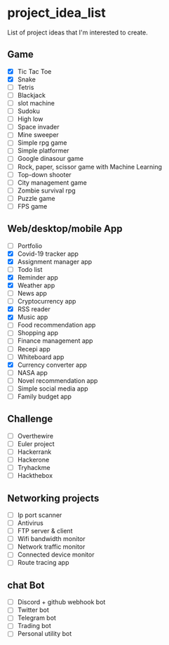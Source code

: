 # project_idea_list
List of project ideas that I'm interested to create.


## Game

- [x] Tic Tac Toe
- [x] Snake
- [ ] Tetris
- [ ] Blackjack
- [ ] slot machine
- [ ] Sudoku
- [ ] High low
- [ ] Space invader
- [ ] Mine sweeper
- [ ] Simple rpg game
- [ ] Simple platformer
- [ ] Google dinasour game
- [ ] Rock, paper, scissor game with Machine Learning
- [ ] Top-down shooter
- [ ] City management game
- [ ] Zombie survival rpg
- [ ] Puzzle game
- [ ] FPS game

## Web/desktop/mobile App

- [ ] Portfolio
- [x] Covid-19 tracker app
- [x] Assignment manager app
- [ ] Todo list 
- [x] Reminder app
- [x] Weather app
- [ ] News app
- [ ] Cryptocurrency app
- [x] RSS reader
- [x] Music app
- [ ] Food recommendation app
- [ ] Shopping app
- [ ] Finance management app
- [ ] Recepi app
- [ ] Whiteboard app
- [x] Currency converter app
- [ ] NASA app
- [ ] Novel recommendation app
- [ ] Simple social media app
- [ ] Family budget app

## Challenge
- [ ] Overthewire
- [ ] Euler project
- [ ] Hackerrank
- [ ] Hackerone
- [ ] Tryhackme
- [ ] Hackthebox

## Networking projects
- [ ] Ip port scanner
- [ ] Antivirus 
- [ ] FTP server & client
- [ ] Wifi bandwidth monitor 
- [ ] Network traffic monitor
- [ ] Connected device monitor
- [ ] Route tracing app

## chat Bot
- [ ] Discord + github webhook bot
- [ ] Twitter bot
- [ ] Telegram bot
- [ ] Trading bot
- [ ] Personal utility bot
